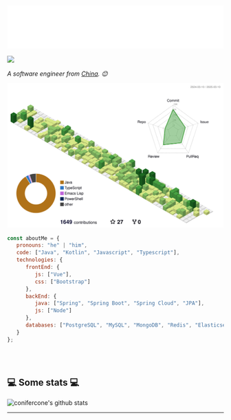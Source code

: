 ![](./svg.svg)

![](https://komarev.com/ghpvc/?username=conifercone&abbreviated=true)

<p><em>A software engineer from <a href="https://zh.wikipedia.org/wiki/%E4%B8%AD%E5%8D%8E%E4%BA%BA%E6%B0%91%E5%85%B1%E5%92%8C%E5%9B%BD">China</a>. 😊</br>
</em></p>

![](./profile-3d-contrib/profile-green-animate.svg)

```javascript
const aboutMe = {
   pronouns: "he" | "him",
   code: ["Java", "Kotlin", "Javascript", "Typescript"],
   technologies: {
      frontEnd: {
         js: ["Vue"],
         css: ["Bootstrap"]
      },
      backEnd: {
         java: ["Spring", "Spring Boot", "Spring Cloud", "JPA"],
         js: ["Node"]
      },
      databases: ["PostgreSQL", "MySQL", "MongoDB", "Redis", "Elasticsearch"]
   }
};
```
</br></br>
<h2>💻 Some stats 💻</h2>

![conifercone's github stats](https://github-readme-stats.vercel.app/api?username=conifercone&show_icons=true&theme=cobalt&rank_icon=github&show=reviews,discussions_started,discussions_answered,prs_merged,prs_merged_percentage)

---

